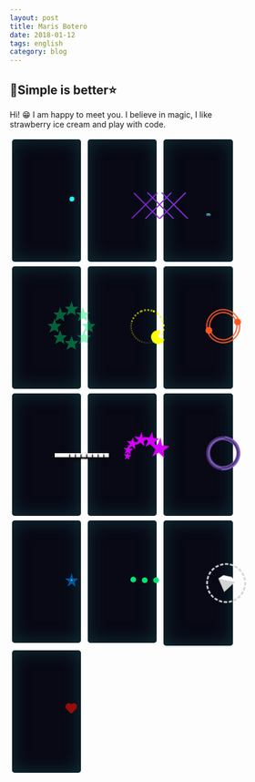 ```yaml
---
layout: post
title: Maris Botero
date: 2018-01-12
tags: english
category: blog
---
```


💜Simple is better⭐
-----------

Hi! 😁 I am happy to meet you. I believe in magic, I like strawberry ice cream and play with code.
 
  <section>
    <div class="loader loader-2">
      <svg class="loader-star" xmlns="http://www.w3.org/2000/svg" xmlns:xlink="http://www.w3.org/1999/xlink" version="1.1">
            <polygon points="29.8 0.3 22.8 21.8 0 21.8 18.5 35.2 11.5 56.7 29.8 43.4 48.2 56.7 41.2 35.1 59.6 21.8 36.8 21.8 " fill="#18ffff" />
         </svg>
      <div class="loader-circles"></div>
    </div>
  </section>
  <section>
    <div class="loader loader-21">
      <div class="css-times times1"></div>
      <div class="css-times times2"></div>
      <div class="css-times times3"></div>
    </div>
  </section>
  <section>
    <div class="loader loader-7">
      <div class="line line1"></div>
      <div class="line line2"></div>
      <div class="line line3"></div>
    </div>
  </section>
  <section>
    <div class="loader loader-18">
      <div class="css-star star1"></div>
      <div class="css-star star2"></div>
      <div class="css-star star3"></div>
      <div class="css-star star4"></div>
      <div class="css-star star5"></div>
      <div class="css-star star6"></div>
      <div class="css-star star7"></div>
      <div class="css-star star8"></div>
    </div>
  </section>
  <section>
    <div class="loader loader-5">
      <div class="loader-pacman"></div>
    </div>
  </section>

  <section>
    <div class="loader loader-4"></div>
  </section>
  <section>
    <div class="loader loader-17">
      <div class="css-square square1"></div>
      <div class="css-square square2"></div>
      <div class="css-square square3"></div>
      <div class="css-square square4"></div>
      <div class="css-square square5"></div>
      <div class="css-square square6"></div>
      <div class="css-square square7"></div>
      <div class="css-square square8"></div>
    </div>
  </section>


  <section>
    <div class="loader loader-12">
      <svg class="loader-star star1" version="1.1" xmlns="http://www.w3.org/2000/svg" xmlns:xlink="http://www.w3.org/1999/xlink" x="0px" y="0px" width="35px" height="35px" viewBox="0 0 23.172 23.346" xml:space="preserve">
            <polygon points="11.586,0 8.864,8.9 0,8.9 7.193,14.447 4.471,23.346 11.586,17.84 18.739,23.346 16.77,14.985 23.172,8.9 14.306,8.9" />
         </svg>
      <svg class="loader-star star2" version="1.1" xmlns="http://www.w3.org/2000/svg" xmlns:xlink="http://www.w3.org/1999/xlink" x="0px" y="0px" width="35px" height="35px" viewBox="0 0 23.172 23.346" xml:space="preserve">
            <polygon points="11.586,0 8.864,8.9 0,8.9 7.193,14.447 4.471,23.346 11.586,17.84 18.739,23.346 16.77,14.985 23.172,8.9 14.306,8.9" />
         </svg>
      <svg class="loader-star star3" version="1.1" xmlns="http://www.w3.org/2000/svg" xmlns:xlink="http://www.w3.org/1999/xlink" x="0px" y="0px" width="35px" height="35px" viewBox="0 0 23.172 23.346" xml:space="preserve">
            <polygon points="11.586,0 8.864,8.9 0,8.9 7.193,14.447 4.471,23.346 11.586,17.84 18.739,23.346 16.77,14.985 23.172,8.9 14.306,8.9" />
         </svg>
      <svg class="loader-star star4" version="1.1" xmlns="http://www.w3.org/2000/svg" xmlns:xlink="http://www.w3.org/1999/xlink" x="0px" y="0px" width="35px" height="35px" viewBox="0 0 23.172 23.346" xml:space="preserve">
            <polygon points="11.586,0 8.864,8.9 0,8.9 7.193,14.447 4.471,23.346 11.586,17.84 18.739,23.346 16.77,14.985 23.172,8.9 14.306,8.9" />
         </svg>
      <svg class="loader-star star5" version="1.1" xmlns="http://www.w3.org/2000/svg" xmlns:xlink="http://www.w3.org/1999/xlink" x="0px" y="0px" width="35px" height="35px" viewBox="0 0 23.172 23.346" xml:space="preserve">
            <polygon points="11.586,0 8.864,8.9 0,8.9 7.193,14.447 4.471,23.346 11.586,17.84 18.739,23.346 16.77,14.985 23.172,8.9 14.306,8.9" />
         </svg>
      <svg class="loader-star star6" version="1.1" xmlns="http://www.w3.org/2000/svg" xmlns:xlink="http://www.w3.org/1999/xlink" x="0px" y="0px" width="35px" height="35px" viewBox="0 0 23.172 23.346" xml:space="preserve">
            <polygon points="11.586,0 8.864,8.9 0,8.9 7.193,14.447 4.471,23.346 11.586,17.84 18.739,23.346 16.77,14.985 23.172,8.9 14.306,8.9" />
         </svg>
    </div>
  </section>

  <section>
    <div class="loader loader-6">
      <div class="loader-inner"></div>
    </div>
  </section>
  <section>
    <div class="loader loader-14">
      <svg class="loader-star star-small" version="1.1" xmlns="http://www.w3.org/2000/svg" xmlns:xlink="http://www.w3.org/1999/xlink" x="0px" y="0px" width="23.172px" height="23.346px" viewBox="0 0 23.172 23.346" xml:space="preserve">
            <polygon fill="#01579b" points="11.586,0 8.864,8.9 0,8.9 7.193,14.447 4.471,23.346 11.586,17.84 18.739,23.346 16.77,14.985 23.172,8.9 14.306,8.9  "></polygon>
         </svg>
      <svg class="loader-star star-big" version="1.1" xmlns="http://www.w3.org/2000/svg" xmlns:xlink="http://www.w3.org/1999/xlink" x="0px" y="0px" width="23.172px" height="23.346px" viewBox="0 0 23.172 23.346" xml:space="preserve">
            <polygon fill="#40c4ff" points="11.586,0 8.864,8.9 0,8.9 7.193,14.447 4.471,23.346 11.586,17.84 18.739,23.346 16.77,14.985 23.172,8.9 14.306,8.9  "></polygon>
         </svg>
    </div>
  </section>
  <section>
    <div class="loader loader-3">
      <div class="dot dot1"></div>
      <div class="dot dot2"></div>
      <div class="dot dot3"></div>
    </div>
  </section>
  
  <section>
    <div class="loader loader-20">
      <div class="css-diamond"></div>
    </div>
  </section>
  <section>
    <div class="loader loader-13">
      <div class="css-heart heart1"></div>
      <div class="css-heart heart2"></div>
      <div class="css-heart heart3"></div>
      <div class="css-heart heart4"></div>
    </div>
  </section>


<style type="text/css">
	
	*,
    *:before,
    *:after {
        -webkit-box-sizing: border-box;
        box-sizing: border-box;
        margin: 0;
        padding: 0;
    }
    
    
    
    .container {
        text-align: center;
    }
    
    section {
        width: 30%;
        display: inline-block;
        text-align: center;
        min-height: 215px;
        vertical-align: top;
        margin: 1%;
        background: #080915;
        border-radius: 5px;
        -webkit-box-shadow: 0px 0px 30px 1px #103136 inset;
                box-shadow: 0px 0px 30px 1px #103136 inset;
    }

@media only screen and (max-width: 600px) {
  section {
    min-width: 350px;
  }
}
    
    .loader {
        position: relative;
        width: 60px;
        height: 60px;
        border-radius: 50%;
        margin: 75px;
        display: inline-block;
        vertical-align: middle;
    }
    
    .loader-star {
        position: absolute;
        top: calc(50% - 12px);
    }
    /*LOADER-1*/
    
    .loader-1 .loader-outter {
        position: absolute;
        border: 4px solid #f50057;
        border-left-color: transparent;
        border-bottom: 0;
        width: 100%;
        height: 100%;
        border-radius: 50%;
        -webkit-animation: loader-1-outter 1s cubic-bezier(.42, .61, .58, .41) infinite;
        animation: loader-1-outter 1s cubic-bezier(.42, .61, .58, .41) infinite;
    }
    
    .loader-1 .loader-inner {
        position: absolute;
        border: 4px solid #f50057;
        border-radius: 50%;
        width: 40px;
        height: 40px;
        left: calc(50% - 20px);
        top: calc(50% - 20px);
        border-right: 0;
        border-top-color: transparent;
        -webkit-animation: loader-1-inner 1s cubic-bezier(.42, .61, .58, .41) infinite;
        animation: loader-1-inner 1s cubic-bezier(.42, .61, .58, .41) infinite;
    }
    /*LOADER-2*/
    
    .loader-2 .loader-star {
        position: static;
        width: 60px;
        height: 60px;
        -webkit-transform: scale(0.7);
        -ms-transform: scale(0.7);
            transform: scale(0.7);
        -webkit-animation: loader-2-star 1s ease alternate infinite;
        animation: loader-2-star 1s ease alternate infinite;
    }
    
    .loader-2 .loader-circles {
        width: 8px;
        height: 8px;
        background: #18ffff;
        border-radius: 50%;
        position: absolute;
        left: calc(50% - 4px);
        top: calc(50% - 4px);
        -webkit-transition: all 1s ease;
        -o-transition: all 1s ease;
        transition: all 1s ease;
        -webkit-animation: loader-2-circles 1s ease-in-out alternate infinite;
        animation: loader-2-circles 1s ease-in-out alternate infinite;
    }
    /*LOADER-3*/
    
    .loader-3 .dot {
        width: 10px;
        height: 10px;
        background: #00e676;
        border-radius: 50%;
        position: absolute;
        top: calc(50% - 5px);
    }
    
    .loader-3 .dot1 {
        left: 0px;
        -webkit-animation: dot-jump 0.5s cubic-bezier(0.77, 0.47, 0.64, 0.28) alternate infinite;
        animation: dot-jump 0.5s cubic-bezier(0.77, 0.47, 0.64, 0.28) alternate infinite;
    }
    
    .loader-3 .dot2 {
        left: 20px;
        -webkit-animation: dot-jump 0.5s 0.2s cubic-bezier(0.77, 0.47, 0.64, 0.28) alternate infinite;
        animation: dot-jump 0.5s 0.2s cubic-bezier(0.77, 0.47, 0.64, 0.28) alternate infinite;
    }
    
    .loader-3 .dot3 {
        left: 40px;
        -webkit-animation: dot-jump 0.5s 0.4s cubic-bezier(0.77, 0.47, 0.64, 0.28) alternate infinite;
        animation: dot-jump 0.5s 0.4s cubic-bezier(0.77, 0.47, 0.64, 0.28) alternate infinite;
    }
    /*LOADER-4*/
    
    .loader-4 {
        border: 7px double #ff5722;
        -webkit-animation: ball-turn 1s linear infinite;
        animation: ball-turn 1s linear infinite;
    }
    
    .loader-4:before,
    .loader-4:after {
        content: "";
        position: absolute;
        width: 12px;
        height: 12px;
        background: #ff5722;
        border-radius: 50%;
        bottom: 0;
        right: 37px;
    }
    
    .loader-4:after {
        left: 37px;
        top: 0;
    }
    /*LOADER-5*/
    
    .loader-5 {
        border: 8px dotted rgba(255, 255, 0, 1);
        -webkit-transition: all 1s ease;
        -o-transition: all 1s ease;
        transition: all 1s ease;
        -webkit-animation: dotted-spin 1s linear infinite;
        animation: dotted-spin 1s linear infinite;
        border-bottom-width: 1px;
        border-bottom-color: rgba(255, 255, 0, 0.3);
        border-left-width: 2px;
        border-left-color: rgba(255, 255, 0, 0.5);
        border-top-width: 3px;
        border-right-width: 4px;
        border-top-color: rgba(255, 255, 0, 0.7);
    }
    
    .loader-5 .loader-pacman,
    .loader-pacman {
        position: absolute;
        top: 40px;
        left: 25px;
        width: 0px;
        height: 0px;
        border-right: 12px solid transparent;
        border-top: 12px solid rgba(255, 255, 0, 1);
        border-left: 12px solid rgba(255, 255, 0, 1);
        border-bottom: 12px solid rgba(255, 255, 0, 1);
        border-top-left-radius: 12px;
        border-top-right-radius: 12px;
        border-bottom-left-radius: 12px;
        border-bottom-right-radius: 12px;
    }
    /*LOADER-6*/
    
    .loader-6 {
        border: 6px groove #7e57c2;
        -webkit-transform: rotate(360deg);
        -ms-transform: rotate(360deg);
            transform: rotate(360deg);
        -webkit-transition: all 1s ease;
        -o-transition: all 1s ease;
        transition: all 1s ease;
        -webkit-animation: loader-1-inner 1s ease-out alternate infinite;
        animation: loader-1-inner 1s ease-out alternate infinite;
    }
    
    .loader-6 .loader-inner {
        border: 0px inset #9575cd;
        border-radius: 50%;
        width: 100%;
        height: 100%;
        -webkit-animation: border-zoom 1s ease-out alternate infinite;
        animation: border-zoom 1s ease-out alternate infinite;
    }
    /*LOADER-7*/
    
    .loader-7 .line {
        width: 8px;
        position: absolute;
        border-radius: 5px;
        bottom: 0;
        background: -webkit-gradient(linear, left top, left bottom, from(#1ee95d), to(#5714ce));
        background: -webkit-linear-gradient(top, #1ee95d, #5714ce);
        background: -o-linear-gradient(top, #1ee95d, #5714ce);
        background: linear-gradient(to bottom, #1ee95d, #5714ce);
    }
    
    .loader-7 .line1 {
        left: 0;
        -webkit-animation: line-grow 0.5s ease alternate infinite;
        animation: line-grow 0.5s ease alternate infinite;
    }
    
    .loader-7 .line2 {
        left: 20px;
        -webkit-animation: line-grow 0.5s 0.2s ease alternate infinite;
        animation: line-grow 0.5s 0.2s ease alternate infinite;
    }
    
    .loader-7 .line3 {
        left: 40px;
        -webkit-animation: line-grow 0.5s 0.4s ease alternate infinite;
        animation: line-grow 0.5s 0.4s ease alternate infinite;
    }
    /*LOADER-8*/
    
    .loader-8 .star1 {
        -webkit-animation: star-jump 0.5s ease-out alternate infinite;
        animation: star-jump 0.5s ease-out alternate infinite;
    }
    
    .loader-8 .star2 {
        -webkit-animation: star-jump 0.5s 0.25s ease-out alternate infinite;
        animation: star-jump 0.5s 0.25s ease-out alternate infinite;
    }
    
    .loader-8 .star3 {
        -webkit-animation: star-jump 0.5s 0.5s ease-out alternate infinite;
        animation: star-jump 0.5s 0.5s ease-out alternate infinite;
    }
    
    .loader-8 .loader-star {
        -webkit-transform: scale3d(0.7, 0.7, 0.7);
        transform: scale3d(0.7, 0.7, 0.7);
    }
    
    .loader-8 .star1 {
        left: 0px;
    }
    
    .loader-8 .star2 {
        left: 25px;
    }
    
    .loader-8 .star3 {
        left: 50px;
    }
    /*LOADER-9*/
    
    .loader-9 .star1 {
        -webkit-animation: stars-pulse 1s ease-in-out infinite;
        animation: stars-pulse 1s ease-in-out infinite;
        left: 0;
    }
    
    .loader-9 .star2 {
        -webkit-animation: stars-pulse 1s 0.2s ease-in-out infinite;
        animation: stars-pulse 1s 0.2s ease-in-out infinite;
        left: 25px;
    }
    
    .loader-9 .star3 {
        -webkit-animation: stars-pulse 1s 0.4s ease-in-out infinite;
        animation: stars-pulse 1s 0.4s ease-in-out infinite;
        left: 50px;
    }
    /*LOADER-10*/
    
    .loader-10 {
        width: auto;
        height: auto;
        -webkit-animation: star-pulse 2s ease-in-out infinite;
        animation: star-pulse 2s ease-in-out infinite;
    }
    
    .loader-10 .loader-star {
        position: static;
    }
    /*LOADER-11*/
    
    .loader-11 {
        /*    animation: stars-rotate 2s cubic-bezier(0, 0, 0.63, 0.77) infinite;*/
        -webkit-animation: stars-rotate 2s linear infinite;
        animation: stars-rotate 2s linear infinite;
    }
    
    .loader-11 .loader-star {
        position: absolute;
    }
    
    .loader-11 .star1 {
        top: 0px;
        left: -7px;
    }
    
    .loader-11 .star2 {
        left: 8px;
        top: -12px;
        position: absolute;
        -webkit-transform: scale(0.8);
        -ms-transform: scale(0.8);
            transform: scale(0.8);
        opacity: 0.9;
    }
    
    .loader-11 .star3 {
        left: 26px;
        top: -11px;
        position: absolute;
        -webkit-transform: scale(0.7);
        -ms-transform: scale(0.7);
            transform: scale(0.7);
        opacity: 0.8;
    }
    
    .loader-11 .star4 {
        left: 39px;
        top: -2px;
        position: absolute;
        -webkit-transform: scale(0.6);
        -ms-transform: scale(0.6);
            transform: scale(0.6);
        opacity: 0.7;
    }
    
    .loader-11 .star5 {
        left: 44px;
        top: 10px;
        position: absolute;
        -webkit-transform: scale(0.5);
        -ms-transform: scale(0.5);
            transform: scale(0.5);
        opacity: 0.6;
    }
    
    .loader-11 .star6 {
        left: 45px;
        top: 21px;
        position: absolute;
        -webkit-transform: scale(0.4);
        -ms-transform: scale(0.4);
            transform: scale(0.4);
        opacity: 0.5;
    }
    /*LOADER-12*/
    
    .loader-12 {
        -webkit-animation: stars-rotate-reverse 2s ease infinite;
        animation: stars-rotate-reverse 2s ease infinite;
    }
    
    .loader-12 polygon {
        fill: #d500f9 !important;
    }
    
    .loader-12 .loader-star {
        position: absolute;
    }
    
    .loader-12 .star1 {
        top: 0px;
        right: -7px;
    }
    
    .loader-12 .star2 {
        right: 9px;
        top: -12px;
        position: absolute;
        -webkit-transform: scale(0.8);
        -ms-transform: scale(0.8);
            transform: scale(0.8);
        -webkit-animation: stars-catch 2s 0.1s ease infinite;
        animation: stars-catch 2s 0.1s ease infinite;
    }
    
    .loader-12 .star3 {
        right: 27px;
        top: -11px;
        position: absolute;
        -webkit-transform: scale(0.7);
        -ms-transform: scale(0.7);
            transform: scale(0.7);
        -webkit-animation: stars-catch 2s 0.15s ease infinite;
        animation: stars-catch 2s 0.15s ease infinite;
    }
    
    .loader-12 .star4 {
        right: 41px;
        top: -2px;
        position: absolute;
        -webkit-transform: scale(0.6);
        -ms-transform: scale(0.6);
            transform: scale(0.6);
        -webkit-animation: stars-catch 2s 0.2s ease infinite;
        animation: stars-catch 2s 0.2s ease infinite;
    }
    
    .loader-12 .star5 {
        right: 47px;
        top: 10px;
        position: absolute;
        -webkit-transform: scale(0.5);
        -ms-transform: scale(0.5);
            transform: scale(0.5);
        -webkit-animation: stars-catch 2s 0.25s ease infinite;
        animation: stars-catch 2s 0.25s ease infinite;
    }
    
    .loader-12 .star6 {
        right: 47px;
        top: 21px;
        position: absolute;
        -webkit-transform: scale(0.4);
        -ms-transform: scale(0.4);
            transform: scale(0.4);
        -webkit-animation: stars-catch 2s 0.3s ease infinite;
        animation: stars-catch 2s 0.3s ease infinite;
    }

    /*LOADER-13*/
    
    
    .loader-13 .css-heart {
        position: absolute;
        -webkit-animation: star-fly-out 1s ease alternate infinite;
        animation: star-fly-out 1s ease alternate infinite;
        -webkit-transform: scale(0.2);
            -ms-transform: scale(0.2);
                transform: scale(0.2);
    }
    
    .loader-13 .heart1 {
        top: 0;
        left: 30px;
    }
    
    .loader-13 .heart2 {
        left: 60px;
        top: 30px;
    }
    
    .loader-13 .heart3 {
        top: 60px;
        left: 30px;
    }
    
    .loader-13 .heart4 {
        left: 0;
        top: 30px;
    }


    /*LOADER-14*/
    
  
    
    .loader-14 .loader-star {
        position: absolute;
        top: calc(50% - 12px);
        left: calc(50% - 12px);
    }
    
    .star-small {
        -webkit-animation: star-small-pulse 1s ease-in-out alternate infinite;
        animation: star-small-pulse 1s ease-in-out alternate infinite;
    }
    
    .loader-14 .star-big {
        -webkit-animation: star-big-pulse 2s -0.2s ease-in-out infinite;
        animation: star-big-pulse 2s -0.2s ease-in-out infinite;
    }
    /*LOADER-15*/
    
    .loader-15 {
        border: 2px dotted #e11a2b;
        -webkit-animation: stars-rotate-reverse 2s linear both infinite;
        animation: stars-rotate-reverse 2s linear both infinite;
    }
    
    .loader-15 .loader-star {
        -webkit-transform: scale(1.5);
        -ms-transform: scale(1.5);
            transform: scale(1.5);
        position: absolute;
        left: calc(50% - 12px);
        top: calc(50% - 13px);
    }
    /*CSS-STAR*/
    
    .css-star {
        margin: 10px 0;
        position: relative;
        display: block;
        width: 0px;
        height: 0px;
        border-right: 26px solid transparent;
        border-bottom: 23px solid #e11a2b;
        border-left: 23px solid transparent;
        -webkit-transform: rotate(180deg);
        -ms-transform: rotate(180deg);
            transform: rotate(180deg);
    }
    
    .css-star:before {
        border-bottom: 18px solid #e11a2b;
        border-left: 8px solid transparent;
        border-right: 8px solid transparent;
        position: absolute;
        height: 0;
        width: 0;
        top: -9px;
        left: -16px;
        display: block;
        content: '';
        -webkit-transform: rotate(-35deg);
        -moz-transform: rotate(-35deg);
        -ms-transform: rotate(-35deg);
        -o-transform: rotate(-35deg);
    }
    
    .css-star:after {
        position: absolute;
        display: block;
        top: 2px;
        left: -26px;
        width: 0px;
        height: 0px;
        border-right: 25px solid transparent;
        border-bottom: 22px solid #e11a2b;
        border-left: 27px solid transparent;
        -webkit-transform: rotate(-70deg);
        -moz-transform: rotate(-70deg);
        -ms-transform: rotate(-70deg);
        -o-transform: rotate(-70deg);
        content: '';
    }
    /*LOADER-16*/
    
    .loader-16 .css-star {
        position: absolute;
        -webkit-transform: rotate(180deg) scale(0.35);
        -ms-transform: rotate(180deg) scale(0.35);
            transform: rotate(180deg) scale(0.35);
    }
    
    .loader-16 .star1 {
        top: -20px;
        left: 5px;
        -webkit-animation: star-flicker 1s 0.1s linear infinite;
        animation: star-flicker 1s 0.1s linear infinite;
    }
    
    .loader-16 .star2 {
        left: 25px;
        top: -10px;
        -webkit-animation: star-flicker 1s 0.25s linear infinite;
        animation: star-flicker 1s 0.25s linear infinite;
    }
    
    .loader-16 .star3 {
        left: 35px;
        top: 10px;
        -webkit-animation: star-flicker 1s 0.5s linear infinite;
        animation: star-flicker 1s 0.5s linear infinite;
    }
    
    .loader-16 .star4 {
        top: 30px;
        left: 27px;
        -webkit-animation: star-flicker 1s 0.6s linear infinite;
        animation: star-flicker 1s 0.6s linear infinite;
    }
    
    .loader-16 .star5 {
        top: 40px;
        left: 5px;
        -webkit-animation: star-flicker 1s 0.7s linear infinite;
        animation: star-flicker 1s 0.7s linear infinite;
    }
    
    .loader-16 .star6 {
        top: 30px;
        left: -15px;
        -webkit-animation: star-flicker 1s 0.8s linear infinite;
        animation: star-flicker 1s 0.8s linear infinite;
    }
    
    .loader-16 .star7 {
        top: 10px;
        left: -25px;
        -webkit-animation: star-flicker 1s 0.9s linear infinite;
        animation: star-flicker 1s 0.9s linear infinite;
    }
    
    .loader-16 .star8 {
        top: -10px;
        left: -15px;
        -webkit-animation: star-flicker 1s 1s linear infinite;
        animation: star-flicker 1s 1s linear infinite;
    }
    /*LOADER-17*/
    
 .loader-17 .css-square { 
      position: absolute;
      top: 50%;
      width: 25px; height: 7px;
    background: white;
    -webkit-box-shadow: 2px 2px 3px 0px black;
            box-shadow: 2px 2px 3px 0px black;
   }

    
    .loader-17 .square1 {
        left: 70px;
        -webkit-animation: dominos 1s 0.125s ease infinite;
        animation: dominos 1s 0.125s ease infinite;
    }
    
    .loader-17 .square2 {
        left: 60px;
        -webkit-animation: dominos 1s 0.3s ease infinite;
        animation: dominos 1s 0.3s ease infinite;
    }
    
    .loader-17 .square3 {
        left: 50px;
        -webkit-animation: dominos 1s 0.425s ease infinite;
        animation: dominos 1s 0.425s ease infinite;
    }
    
    .loader-17 .square4 {
        left: 40px;
        -webkit-animation: dominos 1s 0.540s ease infinite;
        animation: dominos 1s 0.540s ease infinite;
    }
    
    .loader-17 .square5 {
        left: 30px;
        -webkit-animation: dominos 1s 0.665s ease infinite;
        animation: dominos 1s 0.665s ease infinite;
    }
    
    .loader-17 .square6 {
        left: 20px;
        -webkit-animation: dominos 1s 0.79s ease infinite;
        animation: dominos 1s 0.79s ease infinite;
    }
    
    .loader-17 .square7 {
        left: 10px;
        -webkit-animation: dominos 1s 0.9s ease infinite;
        animation: dominos 1s 0.9s ease infinite;
    }
    
    .loader-17 .square8 {
        left: 0px;
        -webkit-animation: dominos 1s 1s ease infinite;
        animation: dominos 1s 1s ease infinite;
    }


    /*LOADER-18*/
    
    .loader-18 .css-star {
        position: absolute;
        -webkit-transform: rotate(180deg) scale(0.5);
        -ms-transform: rotate(180deg) scale(0.5);
            transform: rotate(180deg) scale(0.5);
        opacity: 0.4;
    }
    
    .loader-18 .css-star,
    .loader-18 .css-star:before,
    .loader-18 .css-star:after {
        border-bottom-color: #00e676;
    }
    
    .loader-18 .star1 {
        top: -20px;
        left: 5px;
        -webkit-animation: star-crazyness 1s 0.125s ease infinite;
        animation: star-crazyness 1s 0.125s ease infinite;
    }
    
    .loader-18 .star2 {
        left: 25px;
        top: -10px;
        -webkit-animation: star-crazyness 1s 0.3s ease infinite;
        animation: star-crazyness 1s 0.3s ease infinite;
    }
    
    .loader-18 .star3 {
        left: 35px;
        top: 10px;
        -webkit-animation: star-crazyness 1s 0.425s ease infinite;
        animation: star-crazyness 1s 0.425s ease infinite;
    }
    
    .loader-18 .star4 {
        top: 30px;
        left: 27px;
        -webkit-animation: star-crazyness 1s 0.540s ease infinite;
        animation: star-crazyness 1s 0.540s ease infinite;
    }
    
    .loader-18 .star5 {
        top: 40px;
        left: 5px;
        -webkit-animation: star-crazyness 1s 0.665s ease infinite;
        animation: star-crazyness 1s 0.665s ease infinite;
    }
    
    .loader-18 .star6 {
        top: 30px;
        left: -15px;
        -webkit-animation: star-crazyness 1s 0.79s ease infinite;
        animation: star-crazyness 1s 0.79s ease infinite;
    }
    
    .loader-18 .star7 {
        top: 10px;
        left: -25px;
        -webkit-animation: star-crazyness 1s 0.9s ease infinite;
        animation: star-crazyness 1s 0.9s ease infinite;
    }
    
    .loader-18 .star8 {
        top: -10px;
        left: -15px;
        -webkit-animation: star-crazyness 1s 1s ease infinite;
        animation: star-crazyness 1s 1s ease infinite;
    }
    /*LOADER-19*/
    
    .loader-19 .css-star {
        position: absolute;
        -webkit-transform: rotate(180deg) scale(0.5);
        -ms-transform: rotate(180deg) scale(0.5);
            transform: rotate(180deg) scale(0.5);
    }
    
    .loader-19 .star1 {
        left: 0;
        -webkit-animation: star-crawl 1s ease-out alternate infinite;
        animation: star-crawl 1s ease-out alternate infinite;
    }
    
    .loader-19 .star2 {
        left: 22px;
        -webkit-transform: rotate(180deg) scale(0.45);
        -ms-transform: rotate(180deg) scale(0.45);
            transform: rotate(180deg) scale(0.45);
        -webkit-animation: star-crawl 1s 0.1s ease-out alternate infinite;
        animation: star-crawl 1s 0.1s ease-out alternate infinite;
    }
    
    .loader-19 .star3 {
        left: 44px;
        -webkit-transform: rotate(180deg) scale(0.4);
        -ms-transform: rotate(180deg) scale(0.4);
            transform: rotate(180deg) scale(0.4);
        -webkit-animation: star-crawl 1s 0.2s ease-out alternate infinite;
        animation: star-crawl 1s 0.2s ease-out alternate infinite;
    }
    
    .loader-19 .star4 {
        left: 66px;
        -webkit-transform: rotate(180deg) scale(0.35);
        -ms-transform: rotate(180deg) scale(0.35);
            transform: rotate(180deg) scale(0.35);
        -webkit-animation: star-crawl 1s 0.3s ease-out alternate infinite;
        animation: star-crawl 1s 0.3s ease-out alternate infinite;
    }
    
    .loader-19 .star5 {
        left: 88px;
        -webkit-transform: rotate(180deg) scale(0.3);
        -ms-transform: rotate(180deg) scale(0.3);
            transform: rotate(180deg) scale(0.3);
        -webkit-animation: star-crawl 1s 0.4s ease-out alternate infinite;
        animation: star-crawl 1s 0.4s ease-out alternate infinite;
    }
    
    .loader-19 .star6 {
        left: 110px;
        -webkit-transform: rotate(180deg) scale(0.25);
        -ms-transform: rotate(180deg) scale(0.25);
            transform: rotate(180deg) scale(0.25);
        -webkit-animation: star-crawl 1s 0.5s ease-out alternate infinite;
        animation: star-crawl 1s 0.5s ease-out alternate infinite;
    }
    
    .loader-19 .star7 {
        left: 132px;
        -webkit-transform: rotate(180deg) scale(0.2);
        -ms-transform: rotate(180deg) scale(0.2);
            transform: rotate(180deg) scale(0.2);
        -webkit-animation: star-crawl 1s 0.6s ease-out alternate infinite;
        animation: star-crawl 1s 0.6s ease-out alternate infinite;
    }
    
    .loader-19 .star8 {
        left: 154px;
        -webkit-transform: rotate(180deg) scale(0.15);
        -ms-transform: rotate(180deg) scale(0.15);
            transform: rotate(180deg) scale(0.15);
        -webkit-animation: star-crawl 1s 0.7s ease-out alternate infinite;
        animation: star-crawl 1s 0.7s ease-out alternate infinite;
    }
    
    .loader-20 {
        width: 70px;
        height: 70px;
        border: 3px dashed #d3d3d3;
        -webkit-animation: stars-rotate-reverse 2s linear both infinite;
        animation: stars-rotate-reverse 2s linear both infinite;
    }
    
    .loader-20 .css-diamond {
        position: absolute;
        left: calc(50% - 50px);
        top: calc(50% - 50px);
        -webkit-transform: scale(0.3);
            -ms-transform: scale(0.3);
                transform: scale(0.3);
        -webkit-transform-origin: 50% 100%;
            -ms-transform-origin: 50% 100%;
                transform-origin: 50% 100%;
        border-color: transparent transparent #fff transparent;
    }
    
    .loader-20 .css-diamond:after {
        border-color: lightgrey transparent transparent transparent;
    }
    
    .css-diamond {
        border-style: solid;
        border-color: transparent transparent #ce93d8 transparent;
        border-width: 0 25px 25px 25px;
        height: 0;
        width: 100px;
        position: relative;
        margin: 20px 0 50px 0;
    }
    
    .css-diamond:after {
        content: "";
        position: absolute;
        top: 25px;
        left: -25px;
        width: 0;
        height: 0;
        border-style: solid;
        border-color: #ce93d8 transparent transparent transparent;
        border-width: 70px 50px 0 50px;
    }
    
    .css-heart {
        position: absolute;
  /*      width: 100px;
        height: 90px;*/
    }
    
    .css-heart:before,
    .css-heart:after {
        position: absolute;
        content: "";
        left: 50px;
        top: 0;
        width: 50px;
        height: 80px;
        background: #950d0d;
        border-radius: 50px 50px 0 0;
        -webkit-transform: rotate(-45deg);
            -ms-transform: rotate(-45deg);
                transform: rotate(-45deg);
        -webkit-transform-origin: 0 100%;
            -ms-transform-origin: 0 100%;
                transform-origin: 0 100%;
    }
    
    .css-heart:after {
        left: 0;
        -webkit-transform: rotate(45deg);
            -ms-transform: rotate(45deg);
                transform: rotate(45deg);
        -webkit-transform-origin: 100% 100%;
            -ms-transform-origin: 100% 100%;
                transform-origin: 100% 100%;
    }
    
    .css-times {
        position: absolute;
        width: 100px;
        height: 90px;
    }
    
    .css-times:before,
    .css-times:after {
        position: absolute;
        content: "";
        left: 50px;
        top: 0;
        width: 2px;
        height: 65px;
        background: red;
        border-radius: 50px 50px 0 0;
        -webkit-transform: rotate(-45deg);
            -ms-transform: rotate(-45deg);
                transform: rotate(-45deg);
        -webkit-transform-origin: 0 100%;
            -ms-transform-origin: 0 100%;
                transform-origin: 0 100%;
        -webkit-animation: times-background 1s ease-in-out infinite;
                animation: times-background 1s ease-in-out infinite;
    }
    
    .css-times:after {
        left: 0;
        -webkit-transform: rotate(45deg);
            -ms-transform: rotate(45deg);
                transform: rotate(45deg);
        -webkit-transform-origin: 100% 100%;
            -ms-transform-origin: 100% 100%;
                transform-origin: 100% 100%;
    }
    
    .loader-21 {
        width: 100px;
    }
    
    .loader-21 .times1 {
        -webkit-animation: times-pulse 1s ease-in-out infinite;
                animation: times-pulse 1s ease-in-out infinite;
        left: 0;
    }
    
    .loader-21 .times2 {
        -webkit-animation: times-pulse 1s 0.2s ease-in-out infinite;
                animation: times-pulse 1s 0.2s ease-in-out infinite;
        left: 25px;
    }
    
    .loader-21 .times3 {
        -webkit-animation: times-pulse 1s 0.4s ease-in-out infinite;
                animation: times-pulse 1s 0.4s ease-in-out infinite;
        left: 50px;
    }
    
    .css-flower {
        position: absolute;
        background: green;
        width: 35px;
        height: 35px;
        position: relative;
        text-align: center;
        -webkit-transform: rotate(20deg);
        -ms-transform: rotate(20deg);
            transform: rotate(20deg);
        border-radius: 40%;
        border-top: 4px solid #ababa9;
    }
    
    .css-flower:before {
        content: "";
        position: absolute;
        top: -6px;
        left: 0;
        height: 10px;
        width: 20px;
        background: green;
        -webkit-transform: rotate(135deg);
        -ms-transform: rotate(135deg);
            transform: rotate(135deg);
        border-radius: 10px;
    }
    
    .loader-22 .css-flower {
        position: absolute;
        -webkit-transform: rotate(180deg) scale(0.5);
        -ms-transform: rotate(180deg) scale(0.5);
            transform: rotate(180deg) scale(0.5);
    }
    
    .loader-22 .flower1 {
        left: 0;
        -webkit-animation: caterpillarCrawl 1s ease-out alternate infinite;
                animation: caterpillarCrawl 1s ease-out alternate infinite;
        width: 45px;
        height: 45px;
        top: -10px;
        background: #066c06;
        z-index: 2;
    }
    
    .loader-22 .flower1:before {
        dissplay: none;
    }
    
    .loader-22 .flower2 {
        left: 10px;
        -webkit-transform: rotate(180deg) scale(0.45);
        -ms-transform: rotate(180deg) scale(0.45);
            transform: rotate(180deg) scale(0.45);
        -webkit-animation: caterpillarCrawl 1s 0.1s ease-out alternate infinite;
                animation: caterpillarCrawl 1s 0.1s ease-out alternate infinite;
    }
    
    .loader-22 .flower3 {
        left: 20px;
        -webkit-transform: rotate(180deg) scale(0.4);
        -ms-transform: rotate(180deg) scale(0.4);
            transform: rotate(180deg) scale(0.4);
        -webkit-animation: caterpillarCrawl 1s 0.2s ease-out alternate infinite;
                animation: caterpillarCrawl 1s 0.2s ease-out alternate infinite;
    }
    
    .loader-22 .flower4 {
        left: 30px;
        -webkit-transform: rotate(180deg) scale(0.35);
        -ms-transform: rotate(180deg) scale(0.35);
            transform: rotate(180deg) scale(0.35);
        -webkit-animation: caterpillarCrawl 1s 0.3s ease-out alternate infinite;
                animation: caterpillarCrawl 1s 0.3s ease-out alternate infinite;
    }
    
    .loader-22 .flower5 {
        left: 40px;
        -webkit-transform: rotate(180deg) scale(0.3);
        -ms-transform: rotate(180deg) scale(0.3);
            transform: rotate(180deg) scale(0.3);
        -webkit-animation: caterpillarCrawl 1s 0.4s ease-out alternate infinite;
                animation: caterpillarCrawl 1s 0.4s ease-out alternate infinite;
    }
    
    .loader-22 .flower6 {
        left: 50px;
        -webkit-transform: rotate(180deg) scale(0.25);
        -ms-transform: rotate(180deg) scale(0.25);
            transform: rotate(180deg) scale(0.25);
        -webkit-animation: caterpillarCrawl 1s 0.5s ease-out alternate infinite;
                animation: caterpillarCrawl 1s 0.5s ease-out alternate infinite;
    }
    /* ----------------     KEYFRAMES    ----------------- */
    
    @-webkit-keyframes loader-1-outter {
        0% {
            -webkit-transform: rotate(0deg);
            transform: rotate(0deg);
        }
        100% {
            -webkit-transform: rotate(360deg);
            transform: rotate(360deg);
        }
    }
    
    @keyframes loader-1-outter {
        0% {
            -webkit-transform: rotate(0deg);
            transform: rotate(0deg);
        }
        100% {
            -webkit-transform: rotate(360deg);
            transform: rotate(360deg);
        }
    }
    
    @-webkit-keyframes loader-1-inner {
        0% {
            -webkit-transform: rotate(0deg);
            transform: rotate(0deg);
        }
        100% {
            -webkit-transform: rotate(-360deg);
            transform: rotate(-360deg);
        }
    }
    
    @keyframes loader-1-inner {
        0% {
            -webkit-transform: rotate(0deg);
            transform: rotate(0deg);
        }
        100% {
            -webkit-transform: rotate(-360deg);
            transform: rotate(-360deg);
        }
    }
    
    @-webkit-keyframes loader-2-circles {
        0% {
            -webkit-box-shadow: 0 0 0 #18ffff;
            box-shadow: 0 0 0 #18ffff;
            opacity: 1;
            -webkit-transform: rotate(0deg);
            transform: rotate(0deg);
        }
        50% {
            -webkit-box-shadow: 24px -22px #18ffff, 30px -15px 0 -3px #18ffff, 31px 0px #18ffff, 29px 9px 0 -3px #18ffff, 24px 23px #18ffff, 17px 30px 0 -3px #18ffff, 0px 33px #18ffff, -10px 28px 0 -3px #18ffff, -24px 22px #18ffff, -29px 14px 0 -3px #18ffff, -31px -3px #18ffff, -30px -11px 0 -3px #18ffff, -20px -25px #18ffff, -12px -30px 0 -3px #18ffff, 5px -29px #18ffff, 13px -25px 0 -3px #18ffff;
            box-shadow: 24px -22px #18ffff, 30px -15px 0 -3px #18ffff, 31px 0px #18ffff, 29px 9px 0 -3px #18ffff, 24px 23px #18ffff, 17px 30px 0 -3px #18ffff, 0px 33px #18ffff, -10px 28px 0 -3px #18ffff, -24px 22px #18ffff, -29px 14px 0 -3px #18ffff, -31px -3px #18ffff, -30px -11px 0 -3px #18ffff, -20px -25px #18ffff, -12px -30px 0 -3px #18ffff, 5px -29px #18ffff, 13px -25px 0 -3px #18ffff;
            -webkit-transform: rotate(180deg);
            transform: rotate(180deg);
        }
        100% {
            opacity: 0;
            -webkit-transform: rotate(360deg);
            transform: rotate(360deg);
            -webkit-box-shadow: 25px -22px #18ffff, 15px -22px 0 -3px black, 31px 2px #18ffff, 21px 2px 0 -3px black, 23px 25px #18ffff, 13px 25px 0 -3px black, 0px 33px #18ffff, -10px 33px 0 -3px black, -26px 24px #18ffff, -19px 17px 0 -3px black, -32px 0px #18ffff, -23px 0px 0 -3px black, -25px -23px #18ffff, -16px -23px 0 -3px black, 0px -31px #18ffff, -2px -23px 0 -3px black;
            box-shadow: 25px -22px #18ffff, 15px -22px 0 -3px black, 31px 2px #18ffff, 21px 2px 0 -3px black, 23px 25px #18ffff, 13px 25px 0 -3px black, 0px 33px #18ffff, -10px 33px 0 -3px black, -26px 24px #18ffff, -19px 17px 0 -3px black, -32px 0px #18ffff, -23px 0px 0 -3px black, -25px -23px #18ffff, -16px -23px 0 -3px black, 0px -31px #18ffff, -2px -23px 0 -3px black;
        }
    }
    
    @keyframes loader-2-circles {
        0% {
            -webkit-box-shadow: 0 0 0 #18ffff;
            box-shadow: 0 0 0 #18ffff;
            opacity: 1;
            -webkit-transform: rotate(0deg);
            transform: rotate(0deg);
        }
        50% {
            -webkit-box-shadow: 24px -22px #18ffff, 30px -15px 0 -3px #18ffff, 31px 0px #18ffff, 29px 9px 0 -3px #18ffff, 24px 23px #18ffff, 17px 30px 0 -3px #18ffff, 0px 33px #18ffff, -10px 28px 0 -3px #18ffff, -24px 22px #18ffff, -29px 14px 0 -3px #18ffff, -31px -3px #e11a2b, -30px -11px 0 -3px #18ffff, -20px -25px #18ffff, -12px -30px 0 -3px #18ffff, 5px -29px #18ffff, 13px -25px 0 -3px #18ffff;
            box-shadow: 24px -22px #18ffff, 30px -15px 0 -3px #18ffff, 31px 0px #18ffff, 29px 9px 0 -3px #18ffff, 24px 23px #18ffff, 17px 30px 0 -3px #18ffff, 0px 33px #18ffff, -10px 28px 0 -3px #18ffff, -24px 22px #18ffff, -29px 14px 0 -3px #18ffff, -31px -3px #18ffff, -30px -11px 0 -3px #18ffff, -20px -25px #18ffff, -12px -30px 0 -3px #18ffff, 5px -29px #18ffff, 13px -25px 0 -3px #18ffff;
            -webkit-transform: rotate(180deg);
            transform: rotate(180deg);
        }
        100% {
            opacity: 0;
            -webkit-transform: rotate(360deg);
            transform: rotate(360deg);
            -webkit-box-shadow: 25px -22px #18ffff, 15px -22px 0 -3px black, 31px 2px #18ffff, 21px 2px 0 -3px black, 23px 25px #18ffff, 13px 25px 0 -3px black, 0px 33px #18ffff, -10px 33px 0 -3px black, -26px 24px #18ffff, -19px 17px 0 -3px black, -32px 0px #18ffff, -23px 0px 0 -3px black, -25px -23px #18ffff, -16px -23px 0 -3px black, 0px -31px #18ffff, -2px -23px 0 -3px black;
            box-shadow: 25px -22px #18ffff, 15px -22px 0 -3px black, 31px 2px #18ffff, 21px 2px 0 -3px black, 23px 25px #18ffff, 13px 25px 0 -3px black, 0px 33px #18ffff, -10px 33px 0 -3px black, -26px 24px #18ffff, -19px 17px 0 -3px black, -32px 0px #18ffff, -23px 0px 0 -3px black, -25px -23px #18ffff, -16px -23px 0 -3px black, 0px -31px #18ffff, -2px -23px 0 -3px black;
        }
    }
    
    @-webkit-keyframes loader-2-star {
        0% {
            -webkit-transform: scale(0) rotate(0deg);
            transform: scale(0) rotate(0deg);
        }
        100% {
            -webkit-transform: scale(0.7) rotate(360deg);
            transform: scale(0.7) rotate(360deg);
        }
    }
    
    @keyframes loader-2-star {
        0% {
            -webkit-transform: scale(0) rotate(0deg);
            transform: scale(0) rotate(0deg);
        }
        100% {
            -webkit-transform: scale(0.7) rotate(360deg);
            transform: scale(0.7) rotate(360deg);
        }
    }
    
    @-webkit-keyframes dot-jump {
        0% {
            -webkit-transform: translateY(0);
            transform: translateY(0);
        }
        100% {
            -webkit-transform: translateY(-15px);
            transform: translateY(-15px);
        }
    }
    
    @keyframes dot-jump {
        0% {
            -webkit-transform: translateY(0);
            transform: translateY(0);
        }
        100% {
            -webkit-transform: translateY(-15px);
            transform: translateY(-15px);
        }
    }
    
    @-webkit-keyframes ball-turn {
        0% {
            -webkit-transform: rotate(0deg);
            transform: rotate(0deg);
        }
        100% {
            -webkit-transform: rotate(360deg);
            transform: rotate(360deg);
        }
    }
    
    @keyframes ball-turn {
        0% {
            -webkit-transform: rotate(0deg);
            transform: rotate(0deg);
        }
        100% {
            -webkit-transform: rotate(360deg);
            transform: rotate(360deg);
        }
    }
    
    @-webkit-keyframes dotted-spin {
        0% {
            -webkit-transform: rotate(0deg);
            transform: rotate(0deg);
        }
        100% {
            -webkit-transform: rotate(-360deg);
            transform: rotate(-360deg);
        }
    }
    
    @keyframes dotted-spin {
        0% {
            -webkit-transform: rotate(0deg);
            transform: rotate(0deg);
        }
        100% {
            -webkit-transform: rotate(-360deg);
            transform: rotate(-360deg);
        }
    }
    
    @-webkit-keyframes hike {
        0% {
            -webkit-transform: translate(0);
            transform: translate(0);
        }
        25% {
            -webkit-transform: translate(20px, -20px);
            transform: translate(20px, -20px);
        }
        50% {
            -webkit-transform: translate(40px, 0px);
            transform: translate(40px, 0px);
        }
        75% {
            -webkit-transform: translate(60px, -20px);
            transform: translate(60px, -20px);
        }
        100% {
            -webkit-transform: translate(80px, 0px);
            transform: translate(80px, 0px);
        }
    }
    
    @keyframes hike {
        0% {
            -webkit-transform: translate(0);
            transform: translate(0);
        }
        25% {
            -webkit-transform: translate(20px, -20px);
            transform: translate(20px, -20px);
        }
        50% {
            -webkit-transform: translate(40px, 0px);
            transform: translate(40px, 0px);
        }
        75% {
            -webkit-transform: translate(60px, -20px);
            transform: translate(60px, -20px);
        }
        100% {
            -webkit-transform: translate(80px, 0px);
            transform: translate(80px, 0px);
        }
    }
    
    @-webkit-keyframes border-zoom {
        0% {
            border-width: 0px;
        }
        100% {
            border-width: 10px;
        }
    }
    
    @keyframes border-zoom {
        0% {
            border-width: 0px;
        }
        100% {
            border-width: 10px;
        }
    }
    /*@-webkit-keyframes line-grow {
  0% {
    height: 0;
  }
  100% {
    height: 75%;
  }
}*/
    
    @-webkit-keyframes line-grow {
        0% {
            height: 0;
        }
        100% {
            height: 75%;
        }
    }
    
    @keyframes line-grow {
        0% {
            height: 0;
        }
        100% {
            height: 75%;
        }
    }
    
    @-webkit-keyframes star-jump {
        0% {
            -webkit-transform: translateY(0) scale(0.7);
            transform: translateY(0) scale(0.7);
        }
        100% {
            -webkit-transform: translateY(-15px) scale(1);
            transform: translateY(-15px) scale(1);
        }
    }
    
    @keyframes star-jump {
        0% {
            -webkit-transform: translateY(0) scale(0.7);
            transform: translateY(0) scale(0.7);
        }
        100% {
            -webkit-transform: translateY(-15px) scale(1);
            transform: translateY(-15px) scale(1);
        }
    }
    
    @-webkit-keyframes stars-pulse {
        0%,
        100% {
            -webkit-transform: scale(1);
            transform: scale(1);
            opacity: 1;
        }
        80% {
            -webkit-transform: scale(0);
            transform: scale(0);
            opacity: 0;
        }
    }
    
    @keyframes stars-pulse {
        0%,
        100% {
            -webkit-transform: scale(1);
            transform: scale(1);
            opacity: 1;
        }
        80% {
            -webkit-transform: scale(0);
            transform: scale(0);
            opacity: 0;
        }
    }
    
    @-webkit-keyframes times-pulse {
        0%,
        100% {
            -webkit-transform: scale(1);
            transform: scale(1);
            opacity: 1;
        }
        60% {
            -webkit-transform: scale(0);
            transform: scale(0);
            opacity: 0;
        }
    }
    
    @keyframes times-pulse {
        0%,
        100% {
            -webkit-transform: scale(1);
            transform: scale(1);
            opacity: 1;
        }
        60% {
            -webkit-transform: scale(0);
            transform: scale(0);
            opacity: 0;
        }
    }
    
    @-webkit-keyframes times-background {
        0%,
        100% {
            background: blueviolet;
        }
        60% {
            background: #ff3d00;
        }
    }
    
    @keyframes times-background {
        0%,
        100% {
            background: blueviolet;
        }
        60% {
            background: #ff3d00;
        }
    }
    
    @-webkit-keyframes star-pulse {
        0%,
        100% {
            -webkit-transform: scale(0) rotate(0deg);
            transform: scale(0) rotate(0deg);
            opacity: 0.5;
        }
        25% {
            -webkit-transform: scale(1) rotate(0deg);
            transform: scale(1) rotate(0deg);
        }
        50% {
            -webkit-transform: scale(2) rotate(0deg);
            transform: scale(2) rotate(0deg);
            opacity: 1;
        }
        75% {
            -webkit-transform: scale(1.5) rotate(90deg);
            transform: scale(1.5) rotate(90deg);
        }
    }
    
    @keyframes star-pulse {
        0%,
        100% {
            -webkit-transform: scale(0) rotate(0deg);
            transform: scale(0) rotate(0deg);
            opacity: 0.5;
        }
        25% {
            -webkit-transform: scale(1) rotate(0deg);
            transform: scale(1) rotate(0deg);
        }
        50% {
            -webkit-transform: scale(2) rotate(0deg);
            transform: scale(2) rotate(0deg);
            opacity: 1;
        }
        75% {
            -webkit-transform: scale(1.5) rotate(90deg);
            transform: scale(1.5) rotate(90deg);
        }
    }
    
    @-webkit-keyframes stars-rotate {
        0% {
            -webkit-transform: rotate(0deg);
            transform: rotate(0deg);
        }
        25% {
            -webkit-transform: rotate(-90deg);
            transform: rotate(-90deg);
        }
        50% {
            -webkit-transform: rotate(-180deg);
            transform: rotate(-180deg);
        }
        75% {
            -webkit-transform: rotate(-270deg);
            transform: rotate(-270deg);
        }
        100% {
            -webkit-transform: rotate(-360deg);
            transform: rotate(-360deg);
        }
    }
    
    @keyframes stars-rotate {
        0% {
            -webkit-transform: rotate(0deg);
            transform: rotate(0deg);
        }
        25% {
            -webkit-transform: rotate(-90deg);
            transform: rotate(-90deg);
        }
        50% {
            -webkit-transform: rotate(-180deg);
            transform: rotate(-180deg);
        }
        75% {
            -webkit-transform: rotate(-270deg);
            transform: rotate(-270deg);
        }
        100% {
            -webkit-transform: rotate(-360deg);
            transform: rotate(-360deg);
        }
    }
    
    @-webkit-keyframes stars-rotate-reverse {
        0% {
            -webkit-transform: rotate(0deg);
            transform: rotate(0deg);
        }
        100% {
            -webkit-transform: rotate(360deg);
            transform: rotate(360deg);
        }
    }
    
    @keyframes stars-rotate-reverse {
        0% {
            -webkit-transform: rotate(0deg);
            transform: rotate(0deg);
        }
        100% {
            -webkit-transform: rotate(360deg);
            transform: rotate(360deg);
        }
    }
    
    @-webkit-keyframes stars-catch {
        0% {}
        25% {}
        50% {}
        75% {
            top: -2px;
            right: -11px;
            opacity: 0;
        }
        100% {}
    }
    
    @keyframes stars-catch {
        0% {}
        25% {}
        50% {}
        75% {
            top: -2px;
            right: -11px;
            opacity: 0;
        }
        100% {}
    }
    
    @-webkit-keyframes star-fly-out {
        0% {
            top: 19px;
            left: 19px;
        }
        100% {}
    }
    
    @keyframes star-fly-out {
        0% {
            top: 19px;
            left: 19px;
        }
        100% {}
    }
    
    @-webkit-keyframes star-cube {
        0%,
        100% {
            -webkit-transform: translate(0px, 0);
            transform: translate(0px, 0);
        }
        {}
        25% {
            -webkit-transform: translate(60px);
            transform: translate(60px);
        }
        50% {
            -webkit-transform: translate(60px, 60px);
            transform: translate(60px, 60px);
        }
        75% {
            -webkit-transform: translate(0px, 60px);
            transform: translate(0px, 60px);
        }
    }
    
    @keyframes star-cube {
        0%,
        100% {
            -webkit-transform: translate(0px, 0);
            transform: translate(0px, 0);
        }
        {}
        25% {
            -webkit-transform: translate(60px);
            transform: translate(60px);
        }
        50% {
            -webkit-transform: translate(60px, 60px);
            transform: translate(60px, 60px);
        }
        75% {
            -webkit-transform: translate(0px, 60px);
            transform: translate(0px, 60px);
        }
    }
    
    @-webkit-keyframes star-big-pulse {
        0% {
            -webkit-transform: scale(0);
            transform: scale(0);
            opacity: 1;
        }
        100% {
            -webkit-transform: scale(5);
            transform: scale(5);
            opacity: 0;
        }
    }
    
    @keyframes star-big-pulse {
        0% {
            -webkit-transform: scale(0);
            transform: scale(0);
            opacity: 1;
        }
        100% {
            -webkit-transform: scale(5);
            transform: scale(5);
            opacity: 0;
        }
    }
    
    @-webkit-keyframes star-small-pulse {
        0% {
            -webkit-transform: scale(1);
            transform: scale(1);
        }
        100% {
            -webkit-transform: scale(2);
            transform: scale(2);
        }
    }
    
    @keyframes star-small-pulse {
        0% {
            -webkit-transform: scale(1);
            transform: scale(1);
        }
        100% {
            -webkit-transform: scale(2);
            transform: scale(2);
        }
    }
    
    @-webkit-keyframes star-flicker {
        0% {
            -webkit-transform: rotate(180deg) scale(0.35);
            transform: rotate(180deg) scale(0.35);
        }
        50% {
            -webkit-transform: rotate(180deg) scale(0.1);
            transform: rotate(180deg) scale(0.1);
        }
        100% {
            -webkit-transform: rotate(180deg) scale(0.35);
            transform: rotate(180deg) scale(0.35);
        }
    }
    
    @keyframes star-flicker {
        0% {
            -webkit-transform: rotate(180deg) scale(0.35);
            transform: rotate(180deg) scale(0.35);
        }
        50% {
            -webkit-transform: rotate(180deg) scale(0.1);
            transform: rotate(180deg) scale(0.1);
        }
        100% {
            -webkit-transform: rotate(180deg) scale(0.35);
            transform: rotate(180deg) scale(0.35);
        }
    }
    
    @-webkit-keyframes star-catcher {
        0% {
            opacity: 0.5;
        }
        /*12.5% { opacity: 1;  }*/
        25% {
            opacity: 0.5;
        }
        /*  37.5% {  opacity: 1;  }*/
        50% {
            opacity: 0.5;
        }
        /*  62.5% {opacity: 1;}*/
        75% {
            opacity: 0.5;
        }
        80% {
            opacity: 1;
        }
        100% {
            opacity: 0.5;
        }
    }
    
    @keyframes star-catcher {
        0% {
            opacity: 0.5;
        }
        25% {
            opacity: 0.5;
        }
        50% {
            opacity: 0.5;
        }
        75% {
            opacity: 0.5;
        }
        80% {
            opacity: 1;
        }
        100% {
            opacity: 0.5;
        }
    }
    

 @-webkit-keyframes dominos {
  50% { opacity: 0.7; }
  75% { -webkit-transform: rotate(90deg); transform: rotate(90deg); }
  80% { opacity: 1; } 
 }
    

 @keyframes dominos {
  50% { opacity: 0.7; }
  75% { -webkit-transform: rotate(90deg); transform: rotate(90deg); }
  80% { opacity: 1; } 
 }


    @-webkit-keyframes star-crazyness {
        0% {
            opacity: 0.4;
            -webkit-transform: rotate(180deg) translate(0px, 0) scale(0.6);
            transform: rotate(180deg) translate(0px, 0) scale(0.6);
        }
        25% {
            opacity: 0.4;
            -webkit-transform: rotate(180deg) translate(0, 0) scale(0.2);
            transform: rotate(180deg) translate(0, 0) scale(0.2);
        }
        50% {
            opacity: 0.7;
            -webkit-transform: rotate(180deg) translate(5px, 5px) scale(0.4);
            transform: rotate(180deg) translate(5px, 5px) scale(0.4);
        }
        75% {
            opacity: 0.4;
            -webkit-transform: rotate(180deg) translate(0, 0) scale(0.6);
            transform: rotate(180deg) translate(0, 0) scale(0.6);
        }
        80% {
            opacity: 1;
            -webkit-transform: rotate(180deg) translate(5px, 0) scale(0.1);
            transform: rotate(180deg) translate(5px, 0) scale(0.1);
        }
        100% {
            opacity: 0.4;
            -webkit-transform: rotate(180deg) translate(0, 0) scale(0.6);
            transform: rotate(180deg) translate(0, 0) scale(0.6);
        }
    }
    
    @keyframes star-crazyness {
        0% {
            opacity: 0.4;
            -webkit-transform: rotate(180deg) translate(0px, 0) scale(0.6);
            transform: rotate(180deg) translate(0px, 0) scale(0.6);
        }
        25% {
            opacity: 0.4;
            -webkit-transform: rotate(180deg) translate(0, 0) scale(0.2);
            transform: rotate(180deg) translate(0, 0) scale(0.2);
        }
        50% {
            opacity: 0.7;
            -webkit-transform: rotate(180deg) translate(5px, 5px) scale(0.4);
            transform: rotate(180deg) translate(5px, 5px) scale(0.4);
        }
        75% {
            opacity: 0.4;
            -webkit-transform: rotate(180deg) translate(0, 0) scale(0.6);
            transform: rotate(180deg) translate(0, 0) scale(0.6);
        }
        80% {
            opacity: 1;
            -webkit-transform: rotate(180deg) translate(5px, 0) scale(0.1);
            transform: rotate(180deg) translate(5px, 0) scale(0.1);
        }
        100% {
            opacity: 0.4;
            -webkit-transform: rotate(180deg) translate(0, 0) scale(0.6);
            transform: rotate(180deg) translate(0, 0) scale(0.6);
        }
    }
    
    @-webkit-keyframes star-crawl {
        0% {
            -webkit-transform: rotate(180deg) translateY(0) scale(0.2);
            transform: rotate(180deg) translateY(0) scale(0.2);
        }
        20% {
            -webkit-transform: rotate(180deg) translateY(0) scale(0.3);
            transform: rotate(180deg) translateY(0) scale(0.3);
        }
        40% {
            -webkit-transform: rotate(180deg) translateY(0) scale(0.4);
            transform: rotate(180deg) translateY(0) scale(0.4);
        }
        60% {
            -webkit-transform: rotate(90deg) translateY(0) scale(0.4);
            transform: rotate(90deg) translateY(0) scale(0.4);
        }
        80% {
            -webkit-transform: rotate(180deg) translateY(0) scale(0.4);
            transform: rotate(180deg) translateY(0) scale(0.4);
        }
        100% {
            -webkit-transform: rotate(180deg) translateY(25px) scale(0.2);
            transform: rotate(180deg) translateY(25px) scale(0.2);
        }
    }
    
    @keyframes star-crawl {
        0% {
            -webkit-transform: rotate(180deg) translateY(0) scale(0.2);
            transform: rotate(180deg) translateY(0) scale(0.2);
        }
        20% {
            -webkit-transform: rotate(180deg) translateY(0) scale(0.3);
            transform: rotate(180deg) translateY(0) scale(0.3);
        }
        40% {
            -webkit-transform: rotate(180deg) translateY(0) scale(0.4);
            transform: rotate(180deg) translateY(0) scale(0.4);
        }
        60% {
            -webkit-transform: rotate(90deg) translateY(0) scale(0.4);
            transform: rotate(90deg) translateY(0) scale(0.4);
        }
        80% {
            -webkit-transform: rotate(180deg) translateY(0) scale(0.4);
            transform: rotate(180deg) translateY(0) scale(0.4);
        }
        100% {
            -webkit-transform: rotate(180deg) translateY(25px) scale(0.2);
            transform: rotate(180deg) translateY(25px) scale(0.2);
        }
    }
    
    @-webkit-keyframes caterpillarCrawl {
        0% {
            -webkit-transform: rotate(180deg) translateY(0) scale(0.2);
            transform: rotate(180deg) translateY(0) scale(0.3);
        }
        20% {
            -webkit-transform: rotate(180deg) translateY(0) scale(0.3);
            transform: rotate(180deg) translateY(0) scale(0.4);
        }
        40% {
            -webkit-transform: rotate(180deg) translateY(0) scale(0.4);
            transform: rotate(180deg) translateY(0) scale(0.5);
        }
        60% {
            -webkit-transform: rotate(90deg) translateY(0) scale(0.4);
            transform: rotate(90deg) translateY(0) scale(0.5);
        }
        80% {
            -webkit-transform: rotate(180deg) translateY(0) scale(0.4);
            transform: rotate(180deg) translateY(0) scale(0.5);
        }
        100% {
            -webkit-transform: rotate(180deg) translateY(25px) scale(0.2);
            transform: rotate(180deg) translateY(25px) scale(0.3);
        }
    }
    
    @keyframes caterpillarCrawl {
        0% {
            -webkit-transform: rotate(180deg) translateY(0) scale(0.2);
            transform: rotate(180deg) translateY(0) scale(0.3);
        }
        20% {
            -webkit-transform: rotate(180deg) translateY(0) scale(0.3);
            transform: rotate(180deg) translateY(0) scale(0.4);
        }
        40% {
            -webkit-transform: rotate(180deg) translateY(0) scale(0.4);
            transform: rotate(180deg) translateY(0) scale(0.5);
        }
        60% {
            -webkit-transform: rotate(90deg) translateY(0) scale(0.4);
            transform: rotate(90deg) translateY(0) scale(0.5);
        }
        80% {
            -webkit-transform: rotate(180deg) translateY(0) scale(0.4);
            transform: rotate(180deg) translateY(0) scale(0.5);
        }
        100% {
            -webkit-transform: rotate(180deg) translateY(25px) scale(0.2);
            transform: rotate(180deg) translateY(25px) scale(0.3);
        }
    }
</style>